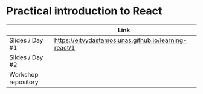 # Practical introduction to React

|                     | Link                                                                |
| ------------------- | ------------------------------------------------------------------- |
| Slides / Day #1     | https://eitvydastamosiunas.github.io/learning-react/1               |
| Slides / Day #2     |                                                                     |
| Workshop repository |                                                                     |
